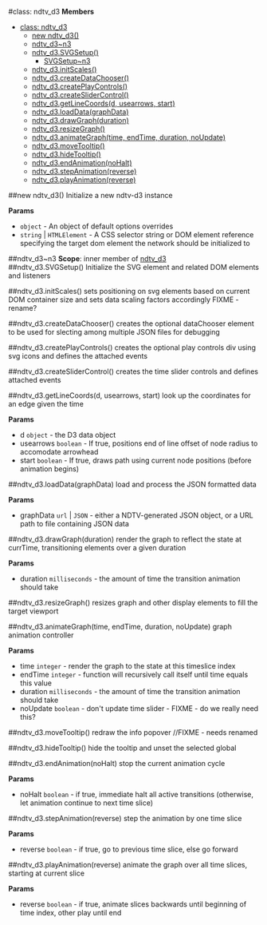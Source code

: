<a name="ndtv_d3"></a>
#class: ndtv_d3
**Members**

* [class: ndtv_d3](#ndtv_d3)
  * [new ndtv_d3()](#new_ndtv_d3)
  * [ndtv_d3~n3](#ndtv_d3..n3)
  * [ndtv_d3.SVGSetup()](#ndtv_d3#SVGSetup)
    * [SVGSetup~n3](#ndtv_d3#SVGSetup..n3)
  * [ndtv_d3.initScales()](#ndtv_d3#initScales)
  * [ndtv_d3.createDataChooser()](#ndtv_d3#createDataChooser)
  * [ndtv_d3.createPlayControls()](#ndtv_d3#createPlayControls)
  * [ndtv_d3.createSliderControl()](#ndtv_d3#createSliderControl)
  * [ndtv_d3.getLineCoords(d, usearrows, start)](#ndtv_d3#getLineCoords)
  * [ndtv_d3.loadData(graphData)](#ndtv_d3#loadData)
  * [ndtv_d3.drawGraph(duration)](#ndtv_d3#drawGraph)
  * [ndtv_d3.resizeGraph()](#ndtv_d3#resizeGraph)
  * [ndtv_d3.animateGraph(time, endTime, duration, noUpdate)](#ndtv_d3#animateGraph)
  * [ndtv_d3.moveTooltip()](#ndtv_d3#moveTooltip)
  * [ndtv_d3.hideTooltip()](#ndtv_d3#hideTooltip)
  * [ndtv_d3.endAnimation(noHalt)](#ndtv_d3#endAnimation)
  * [ndtv_d3.stepAnimation(reverse)](#ndtv_d3#stepAnimation)
  * [ndtv_d3.playAnimation(reverse)](#ndtv_d3#playAnimation)

<a name="new_ndtv_d3"></a>
##new ndtv_d3()
Initialize a new ndtv-d3 instance

**Params**

-  `object` - An object of default options overrides  
-  `string` | `HTMLElement` - A CSS selector string or DOM element reference specifying the target dom element the network should be initialized to  

<a name="ndtv_d3..n3"></a>
##ndtv_d3~n3
**Scope**: inner member of [ndtv_d3](#ndtv_d3)  
<a name="ndtv_d3#SVGSetup"></a>
##ndtv_d3.SVGSetup()
Initialize the SVG element and related DOM elements and listeners

<a name="ndtv_d3#initScales"></a>
##ndtv_d3.initScales()
sets positioning on svg elements based on current DOM container size and sets data scaling factors accordingly FIXME - rename?

<a name="ndtv_d3#createDataChooser"></a>
##ndtv_d3.createDataChooser()
creates the optional dataChooser element to be used for slecting among multiple JSON files for debugging

<a name="ndtv_d3#createPlayControls"></a>
##ndtv_d3.createPlayControls()
creates the optional play controls div using svg icons and defines the attached events

<a name="ndtv_d3#createSliderControl"></a>
##ndtv_d3.createSliderControl()
creates the time slider controls and defines attached events

<a name="ndtv_d3#getLineCoords"></a>
##ndtv_d3.getLineCoords(d, usearrows, start)
look up the coordinates for an edge given the time

**Params**

- d `object` - the D3 data object  
- usearrows `boolean` - If true, positions end of line offset of node radius to accomodate arrowhead  
- start `boolean` - If true, draws path using current node positions (before animation begins)  

<a name="ndtv_d3#loadData"></a>
##ndtv_d3.loadData(graphData)
load and process the JSON formatted data

**Params**

- graphData `url` | `JSON` - either a NDTV-generated JSON object, or a URL path to file containing JSON data  

<a name="ndtv_d3#drawGraph"></a>
##ndtv_d3.drawGraph(duration)
render the graph to reflect the state at currTime, transitioning elements over a given duration

**Params**

- duration `milliseconds` - the amount of time the transition animation should take  

<a name="ndtv_d3#resizeGraph"></a>
##ndtv_d3.resizeGraph()
resizes graph and other display elements to fill the target viewport

<a name="ndtv_d3#animateGraph"></a>
##ndtv_d3.animateGraph(time, endTime, duration, noUpdate)
graph animation controller

**Params**

- time `integer` - render the graph to the state at this timeslice index  
- endTime `integer` - function will recursively call itself until time equals this value  
- duration `milliseconds` - the amount of time the transition animation should take  
- noUpdate `boolean` - don't update time slider - FIXME - do we really need this?  

<a name="ndtv_d3#moveTooltip"></a>
##ndtv_d3.moveTooltip()
redraw the info popover //FIXME - needs renamed

<a name="ndtv_d3#hideTooltip"></a>
##ndtv_d3.hideTooltip()
hide the tooltip and unset the selected global

<a name="ndtv_d3#endAnimation"></a>
##ndtv_d3.endAnimation(noHalt)
stop the current animation cycle

**Params**

- noHalt `boolean` - if true, immediate halt all active transitions (otherwise, let animation continue to next time slice)  

<a name="ndtv_d3#stepAnimation"></a>
##ndtv_d3.stepAnimation(reverse)
step the animation by one time slice

**Params**

- reverse `boolean` - if true, go to previous time slice, else go forward  

<a name="ndtv_d3#playAnimation"></a>
##ndtv_d3.playAnimation(reverse)
animate the graph over all time slices, starting at current slice

**Params**

- reverse `boolean` - if true, animate slices backwards until beginning of time index, other play until end  

